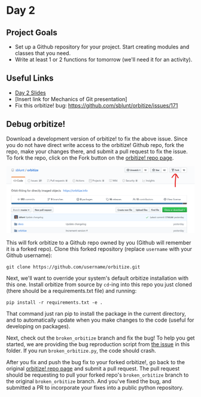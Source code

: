 # Day 2

## Project Goals

  * Set up a Github repository for your project. Start creating modules and classes that you need. 
  * Write at least 1 or 2 functions for tomorrow (we'll need it for an activity).

## Useful Links

  * [Day 2 Slides](https://docs.google.com/presentation/d/1HTWKeYw1iwI9AGh52uDatMo6T1wWUGbTmkhaJ_tyT5U/edit?usp=sharing)
  * [Insert link for Mechanics of Git presentation]
  * Fix this orbitize! bug: https://github.com/sblunt/orbitize/issues/171

## Debug orbitize!

Download a development version of orbitize! to fix the above issue. Since you do not have direct write access to the orbitize! Github repo, fork the repo, make your changes there, and submit a pull request to fix the issue. To fork the repo, click on the Fork button on the [orbitize! repo page](https://github.com/sblunt/orbitize).

![alt text](imgs/fork.png)

This will fork orbitize to a Github repo owned by you (Github will remember it is a forked repo). Clone this forked repository (replace `username` with your Github username):

    git clone https://github.com/username/orbitize.git

Next, we'll want to override your system's default orbitize installation with this one. Install orbitize from source by `cd`-ing into this repo you just cloned (there should be a requirements.txt file) and running:

    pip install -r requirements.txt -e .

That command just ran pip to install the package in the current directory, and to automatically update when you make changes to the code (useful for developing on packages). 

Next, check out the `broken_orbitize` branch and fix the bug! To help you get started, we are providing the bug reproduction script from [the issue](https://github.com/sblunt/orbitize/issues/171) in this folder. If you run `broken_orbitize.py`, the code should crash.

After you fix and push the bug fix to your forked orbitize!, go back to the original [orbitize! repo page](https://github.com/sblunt/orbitize) and submit a pull request. The pull request should be requesting to pull your forked repo's `broken_orbitize` branch to the original `broken_orbitize` branch. And you've fixed the bug, and submitted a PR to incorporate your fixes into a public python repository. 
